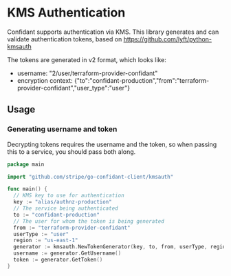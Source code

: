 # KMS Authentication
Confidant supports authentication via KMS. This library generates and can validate authentication tokens, based on https://github.com/lyft/python-kmsauth

The tokens are generated in v2 format, which looks like:

* username: "2/user/terraform-provider-confidant"
* encryption context: {"to":"confidant-production","from":"terraform-provider-confidant","user_type":"user"}

## Usage
### Generating username and token
Decrypting tokens requires the username and the token, so when passing this to a service, you should pass both along.

```go
package main

import "github.com/stripe/go-confidant-client/kmsauth"

func main() {
  // KMS key to use for authentication
  key := "alias/authnz-production"
  // The service being authenticated
  to := "confidant-production"
  // The user for whom the token is being generated
  from := "terraform-provider-confidant"
  userType := "user"
  region := "us-east-1"
  generator := kmsauth.NewTokenGenerator(key, to, from, userType, region)
  username := generator.GetUsername()
  token := generator.GetToken()
}
```
